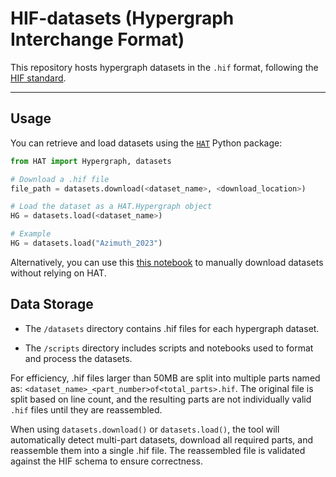 # HIF-datasets (Hypergraph Interchange Format)

This repository hosts hypergraph datasets in the `.hif` format, following the [HIF standard](https://github.com/pszufe/HIF-standard/tree/main).

---

## Usage

You can retrieve and load datasets using the [`HAT`](https://github.com/jpickard1/HAT) Python package:

```python
from HAT import Hypergraph, datasets

# Download a .hif file
file_path = datasets.download(<dataset_name>, <download_location>)

# Load the dataset as a HAT.Hypergraph object
HG = datasets.load(<dataset_name>)

# Example
HG = datasets.load("Azimuth_2023")
```

Alternatively, you can use this [this notebook](https://github.com/Jpickard1/HIF-datasets/blob/main/scripts/download_hif_datasets.ipynb) to manually download datasets without relying on HAT.

## Data Storage

- The `/datasets` directory contains .hif files for each hypergraph dataset.

- The `/scripts` directory includes scripts and notebooks used to format and process the datasets.

For efficiency, .hif files larger than 50MB are split into multiple parts named as: `<dataset_name>_<part_number>of<total_parts>.hif`. The original file is split based on line count, and the resulting parts are not individually valid `.hif` files until they are reassembled.

When using `datasets.download()` or `datasets.load()`, the tool will automatically detect multi-part datasets, download all required parts, and reassemble them into a single .hif file. The reassembled file is validated against the HIF schema to ensure correctness.
